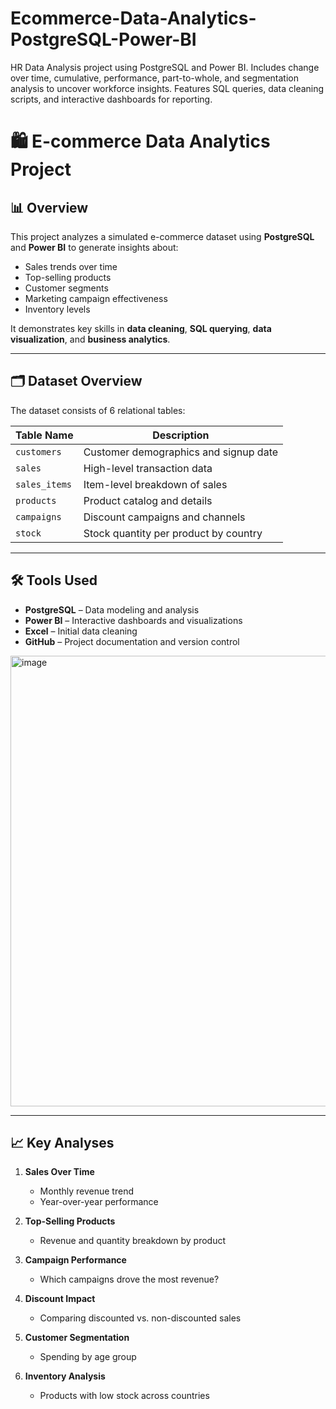 # Ecommerce-Data-Analytics-PostgreSQL-Power-BI
HR Data Analysis project using PostgreSQL and Power BI. Includes change over time, cumulative, performance, part-to-whole, and segmentation analysis to uncover workforce insights. Features SQL queries, data cleaning scripts, and interactive dashboards for reporting.

# 🛍️ E-commerce Data Analytics Project

## 📊 Overview

This project analyzes a simulated e-commerce dataset using **PostgreSQL** and **Power BI** to generate insights about:

- Sales trends over time
- Top-selling products
- Customer segments
- Marketing campaign effectiveness
- Inventory levels

It demonstrates key skills in **data cleaning**, **SQL querying**, **data visualization**, and **business analytics**.

---

## 🗂️ Dataset Overview

The dataset consists of 6 relational tables:

| Table Name      | Description                            |
|-----------------|----------------------------------------|
| `customers`     | Customer demographics and signup date  |
| `sales`         | High-level transaction data            |
| `sales_items`   | Item-level breakdown of sales          |
| `products`      | Product catalog and details            |
| `campaigns`     | Discount campaigns and channels        |
| `stock`         | Stock quantity per product by country  |

---

## 🛠️ Tools Used

- **PostgreSQL** – Data modeling and analysis
- **Power BI** – Interactive dashboards and visualizations
- **Excel** – Initial data cleaning
- **GitHub** – Project documentation and version control
<img width="1280" height="721" alt="image" src="https://github.com/user-attachments/assets/a0c348e6-c901-40be-8682-9a22427fa925" />

---

## 📈 Key Analyses

1. **Sales Over Time**
   - Monthly revenue trend
   - Year-over-year performance

2. **Top-Selling Products**
   - Revenue and quantity breakdown by product

3. **Campaign Performance**
   - Which campaigns drove the most revenue?

4. **Discount Impact**
   - Comparing discounted vs. non-discounted sales

5. **Customer Segmentation**
   - Spending by age group

6. **Inventory Analysis**
   - Products with low stock across countries
